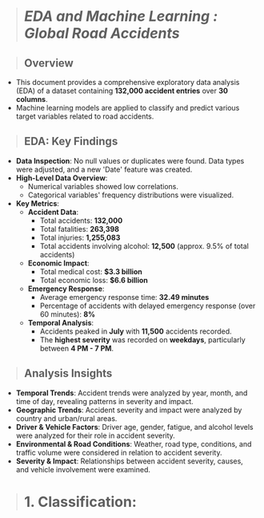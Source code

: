 > # **_EDA and Machine Learning : Global Road Accidents_**

> ## Overview
- This document provides a comprehensive exploratory data analysis (EDA) of a dataset containing **132,000 accident entries** over **30 columns**.
- Machine learning models are applied to classify and predict various target variables related to road accidents.

> ## EDA: Key Findings
- **Data Inspection**: No null values or duplicates were found. Data types were adjusted, and a new 'Date' feature was created.
- **High-Level Data Overview**:
  - Numerical variables showed low correlations.
  - Categorical variables' frequency distributions were visualized.
- **Key Metrics**:
  - **Accident Data**: 
    - Total accidents: **132,000**
    - Total fatalities: **263,398**
    - Total injuries: **1,255,083**
    - Total accidents involving alcohol: **12,500** (approx. 9.5% of total accidents)
  - **Economic Impact**: 
    - Total medical cost: **$3.3 billion**
    - Total economic loss: **$6.6 billion**
  - **Emergency Response**:
    - Average emergency response time: **32.49 minutes**
    - Percentage of accidents with delayed emergency response (over 60 minutes): **8%**
  - **Temporal Analysis**:
    - Accidents peaked in **July** with **11,500** accidents recorded.
    - The **highest severity** was recorded on **weekdays**, particularly between **4 PM - 7 PM**.

> ## Analysis Insights
- **Temporal Trends**: Accident trends were analyzed by year, month, and time of day, revealing patterns in severity and impact.
- **Geographic Trends**: Accident severity and impact were analyzed by country and urban/rural areas.
- **Driver & Vehicle Factors**: Driver age, gender, fatigue, and alcohol levels were analyzed for their role in accident severity.
- **Environmental & Road Conditions**: Weather, road type, conditions, and traffic volume were considered in relation to accident severity.
- **Severity & Impact**: Relationships between accident severity, causes, and vehicle involvement were examined.

> # 1. Classification:


